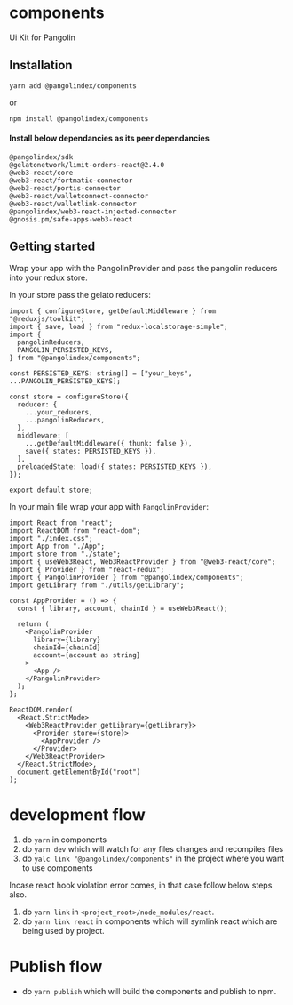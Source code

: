 # components
Ui Kit for Pangolin

## Installation

`yarn add @pangolindex/components`

or

`npm install @pangolindex/components`

#### Install below dependancies as its peer dependancies
```
@pangolindex/sdk
@gelatonetwork/limit-orders-react@2.4.0
@web3-react/core
@web3-react/fortmatic-connector
@web3-react/portis-connector
@web3-react/walletconnect-connector
@web3-react/walletlink-connector
@pangolindex/web3-react-injected-connector
@gnosis.pm/safe-apps-web3-react
```

## Getting started

Wrap your app with the PangolinProvider and pass the pangolin reducers into your redux store.

In your store pass the gelato reducers:

```tsx
import { configureStore, getDefaultMiddleware } from "@reduxjs/toolkit";
import { save, load } from "redux-localstorage-simple";
import {
  pangolinReducers,
  PANGOLIN_PERSISTED_KEYS,
} from "@pangolindex/components";

const PERSISTED_KEYS: string[] = ["your_keys", ...PANGOLIN_PERSISTED_KEYS];

const store = configureStore({
  reducer: {
    ...your_reducers,
    ...pangolinReducers,
  },
  middleware: [
    ...getDefaultMiddleware({ thunk: false }),
    save({ states: PERSISTED_KEYS }),
  ],
  preloadedState: load({ states: PERSISTED_KEYS }),
});

export default store;
```

In your main file wrap your app with `PangolinProvider`:

```tsx
import React from "react";
import ReactDOM from "react-dom";
import "./index.css";
import App from "./App";
import store from "./state";
import { useWeb3React, Web3ReactProvider } from "@web3-react/core";
import { Provider } from "react-redux";
import { PangolinProvider } from "@pangolindex/components";
import getLibrary from "./utils/getLibrary";

const AppProvider = () => {
  const { library, account, chainId } = useWeb3React();

  return (
    <PangolinProvider
      library={library}
      chainId={chainId}
      account={account as string}
    >
      <App />
    </PangolinProvider>
  );
};

ReactDOM.render(
  <React.StrictMode>
    <Web3ReactProvider getLibrary={getLibrary}>
      <Provider store={store}>
        <AppProvider />
      </Provider>
    </Web3ReactProvider>
  </React.StrictMode>,
  document.getElementById("root")
);
```

# development flow

1. do `yarn` in components
2. do `yarn dev` which will watch for any files changes and recompiles files
3. do `yalc link "@pangolindex/components"` in the project where you want to use components

Incase react hook violation error comes, in that case follow below steps also.

1. do `yarn link` in `<project_root>/node_modules/react`.
2. do `yarn link react` in components which will symlink react which are being used by project.

# Publish flow

- do `yarn publish` which will build the components and publish to npm.
